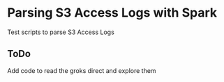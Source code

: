 # Parsing S3 Access Logs with Spark

Test scripts to parse S3 Access Logs

## ToDo 

Add code to read the groks direct and explore them

